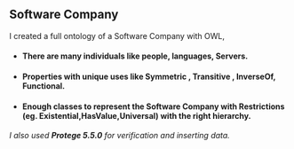 ## Software Company
I created a full ontology of a Software Company with OWL,

- #### There are many individuals like people, languages, Servers.
- #### Properties with unique uses like Symmetric , Transitive , InverseOf, Functional.
- #### Enough classes to represent the Software Company with Restrictions (eg. Existential,HasValue,Universal) with the right hierarchy.

*I also used **Protege 5.5.0** for verification and  inserting data.*